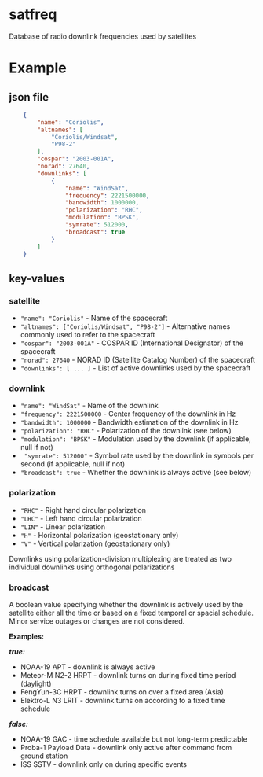 # satfreq
Database of radio downlink frequencies used by satellites

# Example

## json file

```json
    {
        "name": "Coriolis",
        "altnames": [
            "Coriolis/Windsat",
            "P98-2"
        ],
        "cospar": "2003-001A",
        "norad": 27640,
        "downlinks": [
            {
                "name": "WindSat",
                "frequency": 2221500000,
                "bandwidth": 1000000,
                "polarization": "RHC",
                "modulation": "BPSK",
                "symrate": 512000,
                "broadcast": true
            }
        ]
    }
```

## key-values

### satellite

- `"name": "Coriolis"` - Name of the spacecraft  
- `"altnames": ["Coriolis/Windsat", "P98-2"]` - Alternative names commonly used to refer to the spacecraft  
- `"cospar": "2003-001A"` - COSPAR ID (International Designator) of the spacecraft  
- `"norad": 27640` - NORAD ID (Satellite Catalog Number) of the spacecraft  
- `"downlinks": [ ... ]` - List of active downlinks used by the spacecraft

### downlink

- `"name": "WindSat"` - Name of the downlink  
- `"frequency": 2221500000` - Center frequency of the downlink in Hz  
- `"bandwidth": 1000000` - Bandwidth estimation of the downlink in Hz  
- `"polarization": "RHC"` - Polarization of the downlink (see below)  
- `"modulation": "BPSK"` - Modulation used by the downlink (if applicable, null if not)  
- ` "symrate": 512000"` - Symbol rate used by the downlink in symbols per second (if applicable, null if not)  
- `"broadcast": true` - Whether the downlink is always active (see below)

### polarization
- `"RHC"` - Right hand circular polarization  
- `"LHC"` - Left hand circular polarization  
- `"LIN"` - Linear polarization  
- `"H"` - Horizontal polarization (geostationary only)  
- `"V"` - Vertical polarization (geostationary only)  

Downlinks using polarization-division multiplexing are treated as two individual downlinks using orthogonal polarizations

### broadcast

A boolean value specifying whether the downlink is actively used by the satellite either all the time or based on a fixed temporal or spacial schedule. Minor service outages or changes are not considered.

**Examples:** 

***true:***
- NOAA-19 APT - downlink is always active
- Meteor-M N2-2 HRPT - downlink turns on during fixed time period (daylight)
- FengYun-3C HRPT - downlink turns on over a fixed area (Asia)
- Elektro-L N3 LRIT - downlink turns on according to a fixed time schedule

***false:***
- NOAA-19 GAC - time schedule available but not long-term predictable
- Proba-1 Payload Data - downlink only active after command from ground station
- ISS SSTV - downlink only on during specific events
